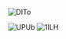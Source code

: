 ![DITo](https://github.com/jared6600cc/jared6600cc/assets/135299193/cac8c721-284e-4adf-9bae-250c700925c4)

![UPUb](https://github.com/jared6600cc/jared6600cc/assets/135299193/09ca27dd-b5c0-449c-b743-c02d76ee4500)
![1ILH](https://github.com/jared6600cc/jared6600cc/assets/135299193/25f72101-280e-4f14-ad6b-518c28124736)
